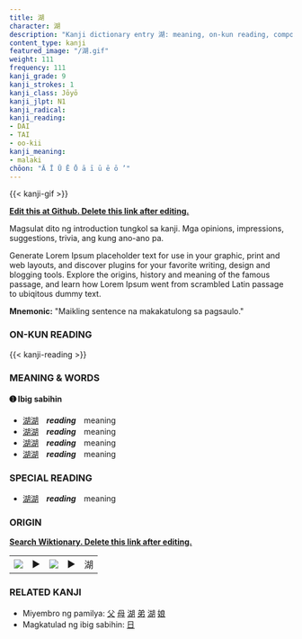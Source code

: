 ```yaml
---
title: 湖
character: 湖
description: "Kanji dictionary entry 湖: meaning, on-kun reading, compounds, origin, related kanji"
content_type: kanji
featured_image: "/湖.gif"
weight: 111
frequency: 111
kanji_grade: 9
kanji_strokes: 1
kanji_class: Jōyō
kanji_jlpt: N1
kanji_radical: 
kanji_reading: 
- DAI
- TAI
- oo-kii
kanji_meaning:
- malaki
chōon: "Ā Ī Ū Ē Ō ā ī ū ē ō ’"
---
```

[//]: # (Don't edit the line below. Kanji animated GIF code is automatically generated.)
{{< kanji-gif >}}

[//]: # (Edit below this line.)

**[Edit this at Github. Delete this link after editing.](https://github.com/tim0g/tim/tree/main/content/kanji/湖/index.md)**

Magsulat dito ng introduction tungkol sa kanji. Mga opinions, impressions, suggestions, trivia, ang kung ano-ano pa.

Generate Lorem Ipsum placeholder text for use in your graphic, print and web layouts, and discover plugins for your favorite writing, design and blogging tools. Explore the origins, history and meaning of the famous passage, and learn how Lorem Ipsum went from scrambled Latin passage to ubiqitous dummy text.
 
**Mnemonic:** "Maikling sentence na makakatulong sa pagsaulo."

### ON-KUN READING

[//]: # (Don't edit the line below. ON-KUN READING code is automatically generated.)
{{< kanji-reading >}}

### MEANING & WORDS

#### ➊ **Ibig sabihin**
  - [湖](../湖)[湖](../湖)　***reading***　meaning
  - [湖](../湖)[湖](../湖)　***reading***　meaning
  - [湖](../湖)[湖](../湖)　***reading***　meaning
  - [湖](../湖)[湖](../湖)　***reading***　meaning

### SPECIAL READING
  - [湖](../湖)[湖](../湖)　***reading***　meaning

### ORIGIN

**[Search Wiktionary. Delete this link after editing.](https://wiktionary.org/wiki/湖)**
<table class="kanji-table"><tr><td>
<img src="60px-湖-bronze.svg.png">
</td><td>▶</td><td>
<img src="60px-湖-oracle.svg.png">
</td><td>▶</td>
<td class="kanji-origin">湖</td>
</tr></table>

### RELATED KANJI
- Miyembro ng pamilya: [父](../父) [母](../母) [湖](../湖) [弟](../弟) [湖](../湖) [娘](../娘)
- Magkatulad ng ibig sabihin: [日](../日)
